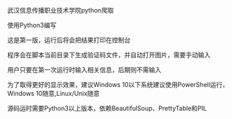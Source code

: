 武汉信息传播职业技术学院python爬取

使用Python3编写

这是第一版，运行后将会把结果打印在控制台

程序会在脚本当前目录下生成验证码文件，并自动打开图片，需要手动输入

用户只要在第一次运行时输入相关信息，后期则不需输入

为了取得更好的显示效果，建议Windows 10以下系统建议使用PowerShell运行，Windows 10随意,Linux/Unix随意

源码运时需要Python3以上版本，依赖BeautifulSoup、PrettyTable和PIL
